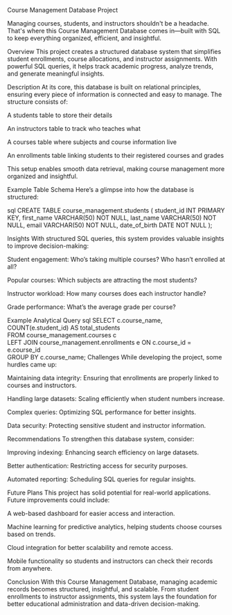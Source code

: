 Course Management Database Project

Managing courses, students, and instructors shouldn't be a headache. 
That's where this Course Management Database comes in—built with SQL to keep everything organized, efficient, and insightful.

Overview
This project creates a structured database system that simplifies student enrollments, course allocations, and instructor assignments.
With powerful SQL queries, it helps track academic progress, analyze trends, and generate meaningful insights.

Description
At its core, this database is built on relational principles, ensuring every piece of information is connected and easy to manage. The structure consists of:

A students table to store their details

An instructors table to track who teaches what

A courses table where subjects and course information live

An enrollments table linking students to their registered courses and grades

This setup enables smooth data retrieval, making course management more organized and insightful.

Example Table Schema
Here’s a glimpse into how the database is structured:

sql
CREATE TABLE course_management.students (
    student_id INT PRIMARY KEY,
    first_name VARCHAR(50) NOT NULL,
    last_name VARCHAR(50) NOT NULL,
    email VARCHAR(50) NOT NULL,
    date_of_birth DATE NOT NULL
);

Insights
With structured SQL queries, this system provides valuable insights to improve decision-making:

Student engagement: Who’s taking multiple courses? Who hasn’t enrolled at all?

Popular courses: Which subjects are attracting the most students?

Instructor workload: How many courses does each instructor handle?

Grade performance: What’s the average grade per course?

Example Analytical Query
sql
SELECT c.course_name, COUNT(e.student_id) AS total_students  
FROM course_management.courses c  
LEFT JOIN course_management.enrollments e ON c.course_id = e.course_id  
GROUP BY c.course_name;
Challenges
While developing the project, some hurdles came up:

Maintaining data integrity: Ensuring that enrollments are properly linked to courses and instructors.

Handling large datasets: Scaling efficiently when student numbers increase.

Complex queries: Optimizing SQL performance for better insights.

Data security: Protecting sensitive student and instructor information.

Recommendations
To strengthen this database system, consider:

Improving indexing: Enhancing search efficiency on large datasets.

Better authentication: Restricting access for security purposes.

Automated reporting: Scheduling SQL queries for regular insights.

Future Plans
This project has solid potential for real-world applications. Future improvements could include:

A web-based dashboard for easier access and interaction.

Machine learning for predictive analytics, helping students choose courses based on trends.

Cloud integration for better scalability and remote access.

Mobile functionality so students and instructors can check their records from anywhere.

Conclusion
With this Course Management Database, managing academic records becomes structured, insightful, and scalable. From student enrollments to instructor assignments, this system lays the foundation for better educational administration and data-driven decision-making.
